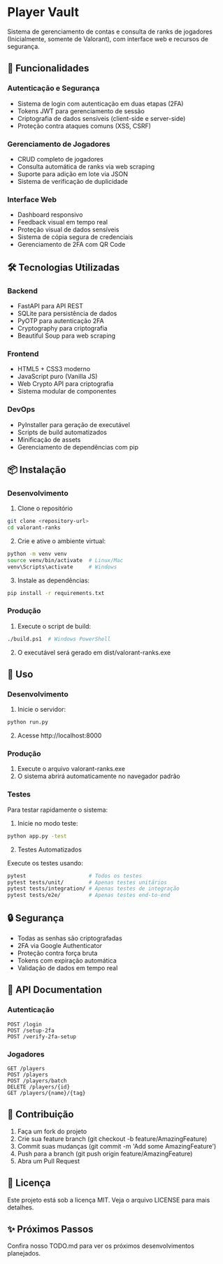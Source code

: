 # Player Vault

Sistema de gerenciamento de contas e consulta de ranks de jogadores (Inicialmente, somente de Valorant), com interface web e recursos de segurança.

## 🚀 Funcionalidades

### Autenticação e Segurança
- Sistema de login com autenticação em duas etapas (2FA)
- Tokens JWT para gerenciamento de sessão
- Criptografia de dados sensíveis (client-side e server-side)
- Proteção contra ataques comuns (XSS, CSRF)

### Gerenciamento de Jogadores
- CRUD completo de jogadores
- Consulta automática de ranks via web scraping
- Suporte para adição em lote via JSON
- Sistema de verificação de duplicidade

### Interface Web
- Dashboard responsivo
- Feedback visual em tempo real
- Proteção visual de dados sensíveis
- Sistema de cópia segura de credenciais
- Gerenciamento de 2FA com QR Code

## 🛠️ Tecnologias Utilizadas

### Backend
- FastAPI para API REST
- SQLite para persistência de dados
- PyOTP para autenticação 2FA
- Cryptography para criptografia
- Beautiful Soup para web scraping

### Frontend
- HTML5 + CSS3 moderno
- JavaScript puro (Vanilla JS)
- Web Crypto API para criptografia
- Sistema modular de componentes

### DevOps
- PyInstaller para geração de executável
- Scripts de build automatizados
- Minificação de assets
- Gerenciamento de dependências com pip

## 📦 Instalação

### Desenvolvimento
1. Clone o repositório
```bash
git clone <repository-url>
cd valorant-ranks
```

2. Crie e ative o ambiente virtual:
```bash
python -m venv venv
source venv/bin/activate  # Linux/Mac
venv\Scripts\activate     # Windows
```

3. Instale as dependências:
```bash
pip install -r requirements.txt
```

### Produção
1. Execute o script de build:
```bash
./build.ps1  # Windows PowerShell
```

2. O executável será gerado em dist/valorant-ranks.exe

## 🚀 Uso

### Desenvolvimento

1. Inicie o servidor:
```bash
python run.py
```
2. Acesse http://localhost:8000

### Produção
1. Execute o arquivo valorant-ranks.exe
2. O sistema abrirá automaticamente no navegador padrão

### Testes

Para testar rapidamente o sistema:

1. Inicie no modo teste:
```bash
python app.py -test
```

2. Testes Automatizados

Execute os testes usando:
```bash
pytest                    # Todos os testes
pytest tests/unit/        # Apenas testes unitários
pytest tests/integration/ # Apenas testes de integração
pytest tests/e2e/         # Apenas testes end-to-end
```

## 🔒 Segurança
- Todas as senhas são criptografadas
- 2FA via Google Authenticator
- Proteção contra força bruta
- Tokens com expiração automática
- Validação de dados em tempo real

## 📝 API Documentation

### Autenticação

```text
POST /login
POST /setup-2fa
POST /verify-2fa-setup
```

### Jogadores

```text
GET /players
POST /players
POST /players/batch
DELETE /players/{id}
GET /players/{name}/{tag}
```

## 🤝 Contribuição
1. Faça um fork do projeto
2. Crie sua feature branch (git checkout -b feature/AmazingFeature)
3. Commit suas mudanças (git commit -m 'Add some AmazingFeature')
4. Push para a branch (git push origin feature/AmazingFeature)
5. Abra um Pull Request

## 📄 Licença
Este projeto está sob a licença MIT. Veja o arquivo LICENSE para mais detalhes.

## ✨ Próximos Passos
Confira nosso TODO.md para ver os próximos desenvolvimentos planejados.